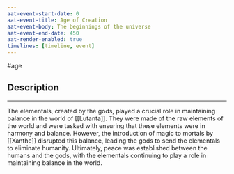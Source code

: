 ```yaml
---
aat-event-start-date: 0
aat-event-title: Age of Creation
aat-event-body: The beginnings of the universe
aat-event-end-date: 450
aat-render-enabled: true
timelines: [timeline, event]
---
```

#age


## Description
---
The elementals, created by the gods, played a crucial role in maintaining balance in the world of [[Lutanta]]. They were made of the raw elements of the world and were tasked with ensuring that these elements were in harmony and balance. However, the introduction of magic to mortals by [[Xanthe]] disrupted this balance, leading the gods to send the elementals to eliminate humanity. Ultimately, peace was established between the humans and the gods, with the elementals continuing to play a role in maintaining balance in the world.